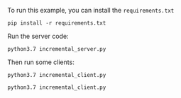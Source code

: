 To run this example, you can install the `requirements.txt`

  `pip install -r requirements.txt`

Run the server code:

  `python3.7 incremental_server.py`


Then run some clients:

  `python3.7 incremental_client.py`

  `python3.7 incremental_client.py`



